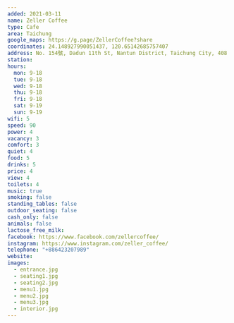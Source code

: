 ```yaml
---
added: 2021-03-11
name: Zeller Coffee
type: Cafe
area: Taichung
google_maps: https://g.page/ZellerCoffee?share
coordinates: 24.148927990051437, 120.65142685757407
address: No. 154號, Dadun 11th St, Nantun District, Taichung City, 408
station: 
hours:
  mon: 9-18
  tue: 9-18
  wed: 9-18
  thu: 9-18
  fri: 9-18
  sat: 9-19
  sun: 9-19
wifi: 5
speed: 90
power: 4
vacancy: 3
comfort: 3
quiet: 4
food: 5
drinks: 5
price: 4
view: 4
toilets: 4
music: true
smoking: false
standing_tables: false
outdoor_seating: false
cash_only: false
animals: false
lactose_free_milk: 
facebook: https://www.facebook.com/zellercoffee/
instagram: https://www.instagram.com/zeller_coffee/
telephone: "+886423207989"
website: 
images:
  - entrance.jpg
  - seating1.jpg
  - seating2.jpg
  - menu1.jpg
  - menu2.jpg
  - menu3.jpg
  - interior.jpg
---
```

